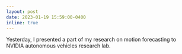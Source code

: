 ```yaml
---
layout: post
date: 2023-01-19 15:59:00-0400
inline: true
---
```


Yesterday, I presented a part of my research on motion forecasting to NVIDIA autonomous vehicles research lab.
